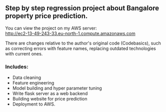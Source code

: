 ## Step by step regression project about Bangalore property price prediction.
You can view the project on my AWS server: \
http://ec2-13-49-243-33.eu-north-1.compute.amazonaws.com

There are changes relative to the author's original code (Codebasics), 
such as correcting errors with feature names, replacing outdated technologies with current ones.

### Includes:
- Data cleaning
- Feature engineering
- Model building and hyper parameter tuning
- Write flask server as a web backend
- Building website for price prediction
- Deployment to AWS.